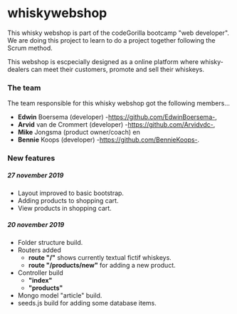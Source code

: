 # whiskywebshop

This whisky webshop is part of the codeGorilla bootcamp "web developer".
We are doing this project to learn to do a project together following the Scrum method.

This webshop is escpecially designed as a online platform where whisky-dealers can meet their customers, promote and sell their whiskeys.

### The team
The team responsible for this whisky webshop got the following members...
* __Edwin__ Boersema (developer) -https://github.com/EdwinBoersema-,
* __Arvid__ van de Crommert (developer) -https://github.com/Arvidvdc-,
* __Mike__ Jongsma (product owner/coach) en
* __Bennie__ Koops (developer) -https://github.com/BennieKoops-.

### New features
##### 27 november 2019
* Layout improved to basic bootstrap.
* Adding products to shopping cart.
* View products in shopping cart.

##### 20 november 2019
* Folder structure build.
* Routers added
	* __route "/"__ shows currently textual fictif whiskeys.
	* __route "/products/new"__ for adding a new product.
* Controller build
	* __"index"__
	* __"products"__
* Mongo model "article" build.
* seeds.js build for adding some database items.

